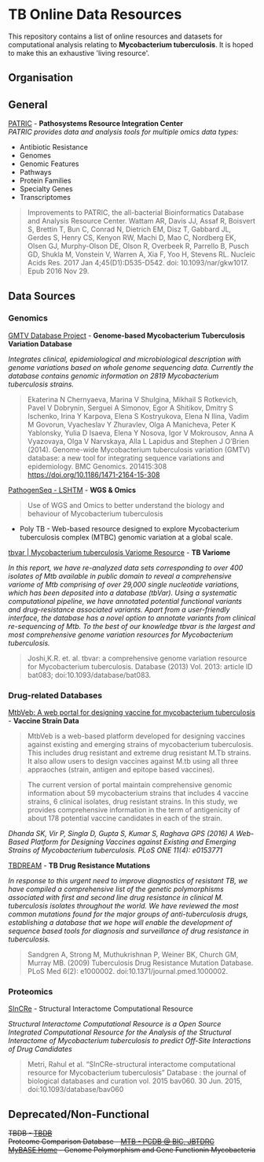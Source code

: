# TB Online Data Resources
This repository contains a list of online resources and datasets for computational analysis relating to **Mycobacterium tuberculosis**. It is hoped to make this an exhaustive 'living resource'.

## Organisation

## General
[PATRIC](https://patricbrc.org/) - **Pathosystems Resource Integration Center**  
*PATRIC provides data and analysis tools for multiple omics data types:*  
* Antibiotic Resistance  
* Genomes  
* Genomic Features  
* Pathways  
* Protein Families  
* Specialty Genes  
* Transcriptomes

>Improvements to PATRIC, the all-bacterial Bioinformatics Database and Analysis Resource Center.
Wattam AR, Davis JJ, Assaf R, Boisvert S, Brettin T, Bun C, Conrad N, Dietrich EM, Disz T, Gabbard JL, Gerdes S, Henry CS, Kenyon RW, Machi D, Mao C, Nordberg EK, Olsen GJ, Murphy-Olson DE, Olson R, Overbeek R, Parrello B, Pusch GD, Shukla M, Vonstein V, Warren A, Xia F, Yoo H, Stevens RL.
Nucleic Acids Res. 2017 Jan 4;45(D1):D535-D542. doi: 10.1093/nar/gkw1017. Epub 2016 Nov 29.

## Data Sources

### Genomics
 [GMTV Database Project](http://mtb.dobzhanskycenter.org/cgi-bin/beta/main.py#custom/world) - **Genome-based Mycobacterium Tuberculosis Variation Database** 
 
*Integrates clinical, epidemiological and microbiological description with genome variations based on whole genome sequencing data. Currently the database contains genomic information on 2819 Mycobacterium tuberculosis strains.*

>Ekaterina N Chernyaeva, Marina V Shulgina, Mikhail S Rotkevich, Pavel V Dobrynin, Serguei A Simonov, Egor A Shitikov, Dmitry S Ischenko, Irina Y Karpova, Elena S Kostryukova, Elena N Ilina, Vadim M Govorun, Vyacheslav Y Zhuravlev, Olga A Manicheva, Peter K Yablonsky, Yulia D Isaeva, Elena Y Nosova, Igor V Mokrousov, Anna A Vyazovaya, Olga V Narvskaya, Alla L Lapidus and Stephen J O’Brien (2014). Genome-wide Mycobacterium tuberculosis variation (GMTV) database: a new tool for integrating sequence variations and epidemiology. BMC Genomics. 201415:308
https://doi.org/10.1186/1471-2164-15-308

[PathogenSeq - LSHTM](http://pathogenseq.lshtm.ac.uk/)  - **WGS & Omics**
> Use of WGS and Omics to better understand the biology and behaviour of Mycobacterium tuberculosis

* Poly TB - Web-based resource designed to explore Mycobacterium tuberculosis complex (MTBC) genomic variation at a global scale.

[tbvar | Mycobacterium tuberculosis Variome Resource](http://genome.igib.res.in/tbvar/index.html)  - **TB Variome**    

*In this report, we have re-analyzed data sets corresponding to over 400 isolates of Mtb available in public domain to reveal a comprehensive variome of Mtb comprising of over 29,000 single nucleotide variations, which has been deposited into a database (tbVar). Using a systematic computational pipeline, we have annotated potential functional variants and drug-resistance associated variants. Apart from a user-friendly interface, the database has a novel option to annotate variants from clinical re-sequencing of Mtb. To the best of our knowledge tbvar is the largest and most comprehensive genome variation resources for Mycobacterium tuberculosis.*  

> Joshi,K.R. et. al. tbvar: a comprehensive genome variation resource for Mycobacterium tuberculosis. Database (2013) Vol. 2013: article ID bat083; doi:10.1093/database/bat083.

### Drug-related Databases
[MtbVeb: A web portal for designing vaccine for mycobacterium tuberculosis](http://crdd.osdd.net/raghava/mtbveb/index.php) - **Vaccine Strain Data**  
> MtbVeb is a web-based platform developed for designing vaccines against existing and emerging strains of mycobacterium tuberculosis. This includes drug resistant and extreme drug resistant M.Tb strains. It also allow users to design vaccines against M.tb using all three appraoches (strain, antigen and epitope based vaccines).

>The current version of portal maintain comprehensive genomic information about 59 mycobacterium strains that includes 4 vaccine strains, 6 clinical isolates, drug resistant strains. In this study, we provides comprehensive information in the term of antigenicity of about 178 potential vaccine candidates in each of the strain. 

*Dhanda SK, Vir P, Singla D, Gupta S, Kumar S, Raghava GPS (2016) A Web-Based Platform for Designing Vaccines against Existing and Emerging Strains of Mycobacterium tuberculosis. PLoS ONE 11(4): e0153771*

[TBDREAM](https://tbdreamdb.ki.se/Info/Default.aspx)  - **TB Drug Resistance Mutations**  

*In response to this urgent need to improve diagnostics of resistant TB, we have compiled a comprehensive list of the genetic polymorphisms associated with first and second line drug resistance in clinical M. tuberculosis isolates throughout the world. We have reviewed the most common mutations found for the major groups of anti-tuberculosis drugs, establishing a database that we hope will enable the development of sequence based tools for diagnosis and surveillance of drug resistance in tuberculosis.*

>Sandgren A, Strong M, Muthukrishnan P, Weiner BK, Church GM, Murray MB. (2009) Tuberculosis Drug Resistance Mutation Database. PLoS Med 6(2): e1000002. doi:10.1371/journal.pmed.1000002.

### Proteomics  
[SInCRe](http://proline.biochem.iisc.ernet.in/sincre/) - Structural Interactome Computational Resource

*Structural Interactome Computational Resource is a Open Source Integrated Computational Resource for the Analysis of the Structural Interactome of Mycobacterium tuberculosis to predict Off-Site Interactions of Drug Candidates*

> Metri, Rahul et al. “SInCRe-structural interactome computational resource for Mycobacterium tuberculosis” Database : the journal of biological databases and curation vol. 2015 bav060. 30 Jun. 2015, doi:10.1093/database/bav060


## Deprecated/Non-Functional
~~TBDB - [TBDB](http://www.tbdb.org/)~~  
~~Proteome Comparison Database - [MTB - PCDB @ BIC, JBTDRC](http://www.bicjbtdrc-mgims.in/mtb-pcdb/)~~  
~~[MyBASE Home](http://mybase.psych.ac.cn/) - Genome Polymorphism and Gene Functionin Mycobacteria~~  